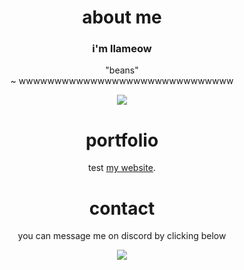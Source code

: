<h1 align="center">about me</h1>
<h3 align="center">i'm llameow</h3>

<p align="center">
    "beans" <br />
    ~ wwwwwwwwwwwwwwwwwwwwwwwwwwwwww
</p>

<p align="center">
    <a href="https://open.spotify.com/user/pt3ystyisrsbyx13e4rese2ra"><img src="https://novatorem-orcin.vercel.app/api/spotify"/></a>
</p>

<h1 align="center">portfolio</h1>

<p align="center">test <a href="google.com">my website</a>.</p>

<h1 align="center">contact</h1>
<p align="center">you can message me on discord by clicking below</p>

<p align="center">
    <a href="https://discord.com/users/443287359425871872"><img src="https://lanyard-profile-readme.vercel.app/api/443287359425871872"/></a>
</p>

